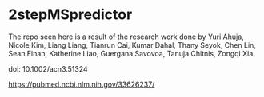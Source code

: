 # 2stepMSpredictor 

The repo seen here is a result of the research work done by Yuri Ahuja, Nicole Kim, Liang Liang, Tianrun Cai, Kumar Dahal, Thany Seyok, Chen Lin,
Sean Finan, Katherine Liao, Guergana Savovoa, Tanuja Chitnis, Zongqi Xia.

doi: 10.1002/acn3.51324

https://pubmed.ncbi.nlm.nih.gov/33626237/
